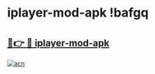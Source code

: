 # iplayer-mod-apk !bafgq

# <h2><a href="https://avinb2.esa.edu.pl?title=iplayer-mod-apk&ref=bafgq">🔗👉 🔴 iplayer-mod-apk</a></h2>

[![acn](https://github.com/user-attachments/assets/0f9c940e-d8b0-45ae-aac7-cd30a18b3e1c)](https://avinb2.esa.edu.pl?title=iplayer-mod-apk&ref=bafgq)

